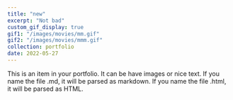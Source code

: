 ```yaml
---
title: "new"
excerpt: "Not bad"
custom_gif_display: true
gif1: "/images/movies/mm.gif"
gif2: "/images/movies/mmm.gif"
collection: portfolio
date: 2022-05-27
---
```


This is an item in your portfolio. It can be have images or nice text. If you name the file .md, it will be parsed as markdown. If you name the file .html, it will be parsed as HTML. 
